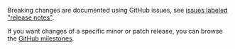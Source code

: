 Breaking changes are documented using GitHub issues, see [issues labeled "release notes"](https://github.com/hapijs/h2o2/issues?q=is%3Aissue+label%3A%22release+notes%22).

If you want changes of a specific minor or patch release, you can browse the [GitHub milestones](https://github.com/hapijs/h2o2/milestones?state=closed&direction=asc&sort=due_date).
